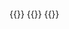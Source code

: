 # 

{{<friend name="大熊的博客" url="https://www.ggood.xyz/" logo="https://www.ggood.xyz/avatar.jpg" word="大熊的博客" >}}
{{<friend name="疯狂的茶几" url="https://www.tomhjx.top/" logo="https://www.tomhjx.top/uploads/avatar.jpg" word="疯狂的茶几" >}}
{{<friend name="Cielpark" url="https://imciel.com/" logo="https://imciel.com/img/avatar_hu255c78e56c1e5f387a1bd4b6702383bf_98242_300x0_resize_q75_box.jpg" word="Cielpark" >}}

